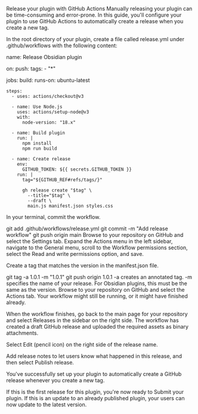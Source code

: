Release your plugin with GitHub Actions
Manually releasing your plugin can be time-consuming and error-prone. In this guide, you'll configure your plugin to use GitHub Actions to automatically create a release when you create a new tag.

In the root directory of your plugin, create a file called release.yml under .github/workflows with the following content:

name: Release Obsidian plugin

on:
  push:
    tags:
      - "*"

jobs:
  build:
    runs-on: ubuntu-latest

    steps:
      - uses: actions/checkout@v3

      - name: Use Node.js
        uses: actions/setup-node@v3
        with:
          node-version: "18.x"

      - name: Build plugin
        run: |
          npm install
          npm run build

      - name: Create release
        env:
          GITHUB_TOKEN: ${{ secrets.GITHUB_TOKEN }}
        run: |
          tag="${GITHUB_REF#refs/tags/}"

          gh release create "$tag" \
            --title="$tag" \
            --draft \
            main.js manifest.json styles.css
In your terminal, commit the workflow.

git add .github/workflows/release.yml
git commit -m "Add release workflow"
git push origin main
Browse to your repository on GitHub and select the Settings tab. Expand the Actions menu in the left sidebar, navigate to the General menu, scroll to the Workflow permissions section, select the Read and write permissions option, and save.

Create a tag that matches the version in the manifest.json file.

git tag -a 1.0.1 -m "1.0.1"
git push origin 1.0.1
-a creates an annotated tag.
-m specifies the name of your release. For Obsidian plugins, this must be the same as the version.
Browse to your repository on GitHub and select the Actions tab. Your workflow might still be running, or it might have finished already.

When the workflow finishes, go back to the main page for your repository and select Releases in the sidebar on the right side. The workflow has created a draft GitHub release and uploaded the required assets as binary attachments.

Select Edit (pencil icon) on the right side of the release name.

Add release notes to let users know what happened in this release, and then select Publish release.

You've successfully set up your plugin to automatically create a GitHub release whenever you create a new tag.

If this is the first release for this plugin, you're now ready to Submit your plugin.
If this is an update to an already published plugin, your users can now update to the latest version.